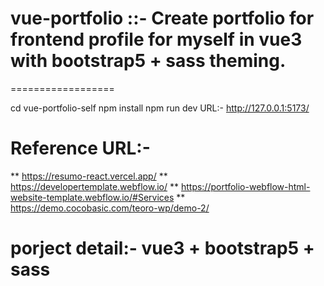 # vue-portfolio ::- Create portfolio for frontend profile for myself in vue3 with bootstrap5 + sass theming.
==================

  cd vue-portfolio-self
  npm install
  npm run dev
  URL:- http://127.0.0.1:5173/

Reference URL:-
=================

** https://resumo-react.vercel.app/
** https://developertemplate.webflow.io/
** https://portfolio-webflow-html-website-template.webflow.io/#Services
** https://demo.cocobasic.com/teoro-wp/demo-2/

porject detail:-  vue3 + bootstrap5 + sass
=================